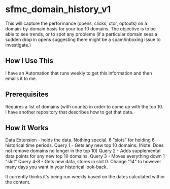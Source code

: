 # sfmc_domain_history_v1

This will capture the performance (opens, clicks, ctor, optouts) on a domain-by-domain basis for your top 10 domains.  The objective is to be able to see trends, or to spot any problems (if a particular domain sees a sudden drop in opens suggesting there might be a spam/inboxing issue to investigate.)

How I Use This
--------------
I have an Automation that runs weekly to get this information and then emails it to me.

Prerequisites
-------------
Requires a list of domains (with counts) in order to come up with the top 10.  I have another repository that describes how to get that data.

How it Works
------------
Data Extension - holds the data.  Nothing special.  6 "slots" for holding 6 historical time periods.
Query 1 - Gets any new top 10 domains.  (Note: Does not remove domains no longer in the top 10)
Query 2 - Adds supplemental data points for any new top 10 domains.
Query 3 - Moves everything down 1 "slot"
Query 4-8 - Gets new data, stores in slot 0.  Change "14" to however many days you want in your historical look-back.

It currently thinks it's being run weekly based on the dates calculated within the content.
